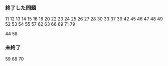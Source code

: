 ### 終了した問題
11
12
13
14
15
16
18
20
22
23
24
25
26
27
28
30
33
37
39
42
45
46
47
48
49
52
53
54
55
57
62
63
66
69
71
79

44
58

### 未終了
59
68
70
